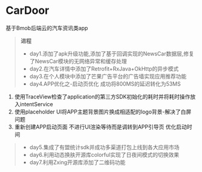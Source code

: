 # CarDoor
基于Bmob后端云的汽车资讯类app
> **进程**
> - day1.添加了apk升级功能,添加了基于回调实现的NewsCar数据层,修复了NewsCar模块的无网络异常和缓存处理
> - day2.在汽车详情中添加了Retrofit+RxJava+OkHttp的异步模式
> - day3.在个人模块中添加了芒果广告平台的广告墙实现应用推荐功能
> - day4.APP优化之-启动页优化  成功将800MS的延迟转化为53MS
 1. 使用TraceView检查了application的第三方SDK初始化的耗时并将耗时操作放入intentService
 2. 使用placeholder UI将APP主题背景图片换成相适配的logo背景-解决了白屏问题
 3. 重新创建APP启动页面 不进行UI渲染等待而是调转到APP引导页 优化启动时间
> - day5.集成了有盟统计sdk并成功多渠道打包上线到各大应用市场
> - day6.利用动态换肤开源库colorful实现了日夜间模式的切换效果
> - day7.利用Zxing开源库添加了二维码功能
